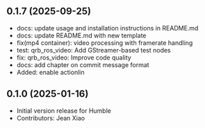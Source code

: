 ## 0.1.7 (2025-09-25)

- docs: update usage  and installation instructions in README.md
- docs: update README.md with new template
- fix(mp4 container): video processing with framerate handling
- test: qrb_ros_video: Add GStreamer-based test nodes
- fix: qrb_ros_video: Improve code quality
- docs: add chapter on commit message format
- Added: enable  actionlin

## 0.1.0 (2025-01-16)

- Initial version release for Humble
- Contributors: Jean Xiao